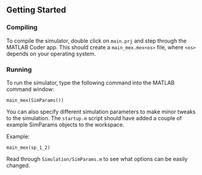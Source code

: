 ## Getting Started
### Compiling
To compile the simulator, double click on `main.prj` and step through the MATLAB Coder app. This should create a `main_mex.mex<os>` file, where `<os>` depends on your operating system.
### Running
To run the simulator, type the following command into the MATLAB command window:
```
main_mex(SimParams())
```
You can also specify different simulation parameters to make minor tweaks to the simulation. The `startup.m` script should have added a couple of example SimParams objects to the workspace.

Example:
```
main_mex(sp_1_2)
```

Read through `Simulation/SimParams.m` to see what options can be easily changed.